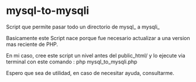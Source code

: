 # mysql-to-mysqli
Script que permite pasar todo un directorio de mysql_ a mysqli_

Basicamente este Script nace porque fue necesario actualizar a una version mas reciente de PHP.

En mi caso, cree este script un nivel antes del public_html/ y lo ejecute via terminal con este comando : php mysql_to_mysqli.php

Espero que sea de utilidad, en caso de necesitar ayuda, consultarme.
